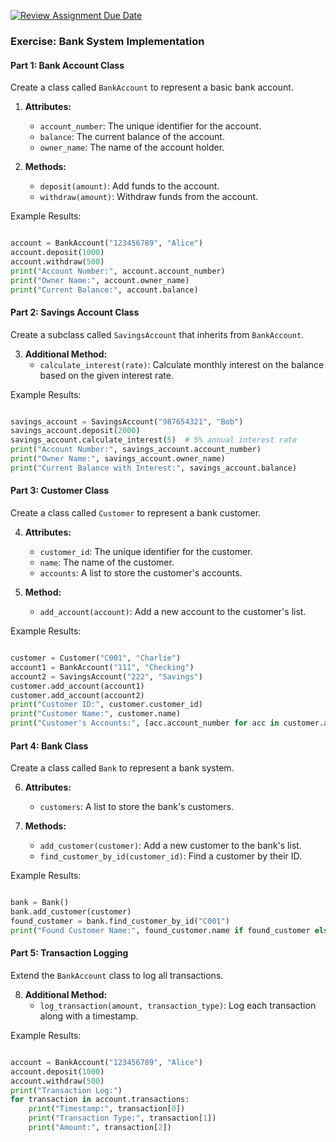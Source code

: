 [![Review Assignment Due Date](https://classroom.github.com/assets/deadline-readme-button-24ddc0f5d75046c5622901739e7c5dd533143b0c8e959d652212380cedb1ea36.svg)](https://classroom.github.com/a/Pnfi-TgX)
### Exercise: Bank System Implementation

#### Part 1: Bank Account Class
Create a class called `BankAccount` to represent a basic bank account.

1. **Attributes:**
   - `account_number`: The unique identifier for the account.
   - `balance`: The current balance of the account.
   - `owner_name`: The name of the account holder.

2. **Methods:**
   - `deposit(amount)`: Add funds to the account.
   - `withdraw(amount)`: Withdraw funds from the account.

Example Results:
```python

account = BankAccount("123456789", "Alice")
account.deposit(1000)
account.withdraw(500)
print("Account Number:", account.account_number)
print("Owner Name:", account.owner_name)
print("Current Balance:", account.balance)
```

#### Part 2: Savings Account Class
Create a subclass called `SavingsAccount` that inherits from `BankAccount`.

3. **Additional Method:**
   - `calculate_interest(rate)`: Calculate monthly interest on the balance based on the given interest rate.

Example Results:
```python

savings_account = SavingsAccount("987654321", "Bob")
savings_account.deposit(2000)
savings_account.calculate_interest(5)  # 5% annual interest rate
print("Account Number:", savings_account.account_number)
print("Owner Name:", savings_account.owner_name)
print("Current Balance with Interest:", savings_account.balance)
```

#### Part 3: Customer Class
Create a class called `Customer` to represent a bank customer.

4. **Attributes:**
   - `customer_id`: The unique identifier for the customer.
   - `name`: The name of the customer.
   - `accounts`: A list to store the customer's accounts.

5. **Method:**
   - `add_account(account)`: Add a new account to the customer's list.

Example Results:
```python

customer = Customer("C001", "Charlie")
account1 = BankAccount("111", "Checking")
account2 = SavingsAccount("222", "Savings")
customer.add_account(account1)
customer.add_account(account2)
print("Customer ID:", customer.customer_id)
print("Customer Name:", customer.name)
print("Customer's Accounts:", [acc.account_number for acc in customer.accounts])
```

#### Part 4: Bank Class
Create a class called `Bank` to represent a bank system.

6. **Attributes:**
   - `customers`: A list to store the bank's customers.

7. **Methods:**
   - `add_customer(customer)`: Add a new customer to the bank's list.
   - `find_customer_by_id(customer_id)`: Find a customer by their ID.

Example Results:
```python

bank = Bank()
bank.add_customer(customer)
found_customer = bank.find_customer_by_id("C001")
print("Found Customer Name:", found_customer.name if found_customer else "Not found")
```

#### Part 5: Transaction Logging
Extend the `BankAccount` class to log all transactions.

8. **Additional Method:**
   - `log_transaction(amount, transaction_type)`: Log each transaction along with a timestamp.

Example Results:
```python

account = BankAccount("123456789", "Alice")
account.deposit(1000)
account.withdraw(500)
print("Transaction Log:")
for transaction in account.transactions:
    print("Timestamp:", transaction[0])
    print("Transaction Type:", transaction[1])
    print("Amount:", transaction[2])
```
